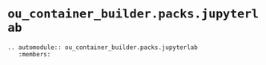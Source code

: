 # `ou_container_builder.packs.jupyterlab`

```{eval-rst}
.. automodule:: ou_container_builder.packs.jupyterlab
   :members:
```
